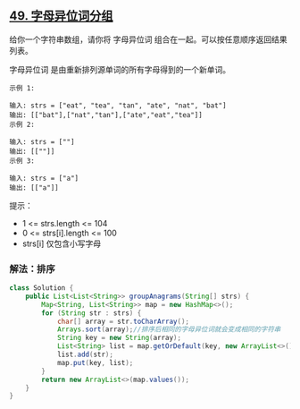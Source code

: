 ## [49. 字母异位词分组](https://leetcode.cn/problems/group-anagrams/description/)

给你一个字符串数组，请你将 字母异位词 组合在一起。可以按任意顺序返回结果列表。

字母异位词 是由重新排列源单词的所有字母得到的一个新单词。


````
示例 1:

输入: strs = ["eat", "tea", "tan", "ate", "nat", "bat"]
输出: [["bat"],["nat","tan"],["ate","eat","tea"]]
示例 2:

输入: strs = [""]
输出: [[""]]
示例 3:

输入: strs = ["a"]
输出: [["a"]]
````

提示：

- 1 <= strs.length <= 104
- 0 <= strs[i].length <= 100
- strs[i] 仅包含小写字母

### 解法：排序
````java
class Solution {
    public List<List<String>> groupAnagrams(String[] strs) {
        Map<String, List<String>> map = new HashMap<>();
        for (String str : strs) {
            char[] array = str.toCharArray();
            Arrays.sort(array);//排序后相同的字母异位词就会变成相同的字符串
            String key = new String(array);
            List<String> list = map.getOrDefault(key, new ArrayList<>());//如果key不存在，就返回一个空列表
            list.add(str);
            map.put(key, list);
        }
        return new ArrayList<>(map.values());
    }
}
````